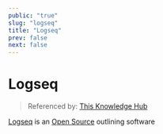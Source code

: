 ```yaml
---
public: "true"
slug: "logseq"
title: "Logseq"
prev: false
next: false
---
```

# Logseq

> Referenced by: [This Knowledge Hub](/garden/this-knowledge-hub/index.md)

[Logseq](https://logseq.com) is an [Open Source](/garden/open-source/index.md) outlining software